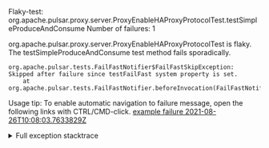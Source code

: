         
Flaky-test: org.apache.pulsar.proxy.server.ProxyEnableHAProxyProtocolTest.testSimpleProduceAndConsume
Number of failures: 1

org.apache.pulsar.proxy.server.ProxyEnableHAProxyProtocolTest is flaky. The testSimpleProduceAndConsume test method fails sporadically.

```
org.apache.pulsar.tests.FailFastNotifier$FailFastSkipException: Skipped after failure since testFailFast system property is set.
	at org.apache.pulsar.tests.FailFastNotifier.beforeInvocation(FailFastNotifier.java:88)

```

Usage tip: To enable automatic navigation to failure message, open the following links with CTRL/CMD-click.
[example failure 2021-08-26T10:08:03.7633829Z](https://github.com/apache/pulsar/runs/3431383334?check_suite_focus=true#step:9:252)


<details>
<summary>Full exception stacktrace</summary>
<code><pre>
org.apache.pulsar.tests.FailFastNotifier$FailFastSkipException: Skipped after failure since testFailFast system property is set.
	at org.apache.pulsar.tests.FailFastNotifier.beforeInvocation(FailFastNotifier.java:88)

</pre></code>
</details>

